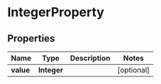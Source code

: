 

# IntegerProperty


## Properties

Name | Type | Description | Notes
------------ | ------------- | ------------- | -------------
**value** | **Integer** |  |  [optional]




